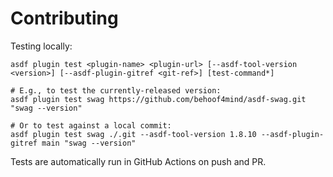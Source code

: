 # Contributing

Testing locally:

```shell
asdf plugin test <plugin-name> <plugin-url> [--asdf-tool-version <version>] [--asdf-plugin-gitref <git-ref>] [test-command*]

# E.g., to test the currently-released version:
asdf plugin test swag https://github.com/behoof4mind/asdf-swag.git "swag --version"

# Or to test against a local commit:
asdf plugin test swag ./.git --asdf-tool-version 1.8.10 --asdf-plugin-gitref main "swag --version"
```

Tests are automatically run in GitHub Actions on push and PR.
